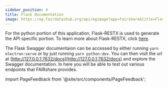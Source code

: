 ```yaml
---
sidebar_position: 4
title: Flask documentation
image: https://og.fairdataihub.org/api/ogimage?app=fairshare&title=Flask%20documentation&description=For%20Developers
---
```


For the python portion of this application, Flask-RESTX is used to generate the API specific portion. To learn more about Flask-RESTX, click [here](https://flask-restx.readthedocs.io/en/latest/).

The Flask Swagger documentaion can be accessed by either running `yarn electron:serve` or by just running `yarn python:dev`. You can then visit the url at [http://127.0.0.1:7632/docs](http://127.0.0.1:7632/docs) and explore the Swagger documentation. In here you will be able to test out various endpoints that FAIRshare provides.

import PageFeedback from '@site/src/components/PageFeedback';

<PageFeedback />
